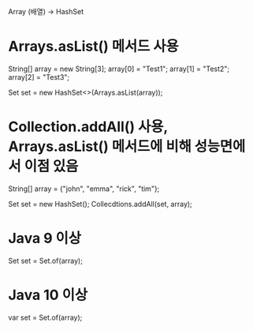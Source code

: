 Array (배열) -> HashSet

# Arrays.asList() 메서드 사용

String[] array = new String[3];
array[0] = "Test1";
array[1] = "Test2";
array[2] = "Test3";

Set<T> set = new HashSet<>(Arrays.asList(array));


# Collection.addAll() 사용, Arrays.asList() 메서드에 비해 성능면에서 이점 있음
String[] array = {"john", "emma", "rick", "tim"};

Set<T> set = new HashSet<T>();
Collecdtions.addAll(set, array);


# Java 9 이상
Set<T> set = Set.of(array);

# Java 10 이상
var set = Set.of(array);
